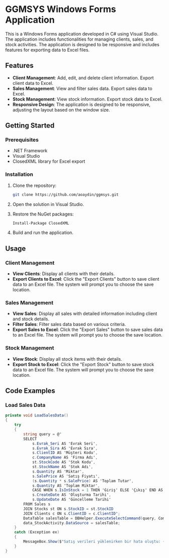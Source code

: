 # GGMSYS Windows Forms Application

This is a Windows Forms application developed in C# using Visual Studio. The application includes functionalities for managing clients, sales, and stock activities. The application is designed to be responsive and includes features for exporting data to Excel files.

## Features

- **Client Management**: Add, edit, and delete client information. Export client data to Excel.
- **Sales Management**: View and filter sales data. Export sales data to Excel.
- **Stock Management**: View stock information. Export stock data to Excel.
- **Responsive Design**: The application is designed to be responsive, adjusting the layout based on the window size.

## Getting Started

### Prerequisites

- .NET Framework
- Visual Studio
- ClosedXML library for Excel export

### Installation

1. Clone the repository:
    ```sh
    git clone https://github.com/aoaydin/ggmsys.git
    ```

2. Open the solution in Visual Studio.

3. Restore the NuGet packages:
    ```sh
    Install-Package ClosedXML
    ```

4. Build and run the application.

## Usage

### Client Management

- **View Clients**: Display all clients with their details.
- **Export Clients to Excel**: Click the "Export Clients" button to save client data to an Excel file. The system will prompt you to choose the save location.

### Sales Management

- **View Sales**: Display all sales with detailed information including client and stock details.
- **Filter Sales**: Filter sales data based on various criteria.
- **Export Sales to Excel**: Click the "Export Sales" button to save sales data to an Excel file. The system will prompt you to choose the save location.

### Stock Management

- **View Stock**: Display all stock items with their details.
- **Export Stock to Excel**: Click the "Export Stock" button to save stock data to an Excel file. The system will prompt you to choose the save location.

## Code Examples

### Load Sales Data

```csharp
private void LoadSalesData()
{
    try
    {
        string query = @"
        SELECT 
            s.Evrak_Seri AS 'Evrak Seri', 
            s.Evrak_Sira AS 'Evrak Sıra', 
            s.ClientID AS 'Müşteri Kodu', 
            c.CompanyName AS 'Firma Adı', 
            st.StockCode AS 'Stok Kodu', 
            st.StockName AS 'Stok Adı', 
            s.Quantity AS 'Miktar', 
            s.SalePrice AS 'Satış Fiyatı', 
            (s.Quantity * s.SalePrice) AS 'Toplam Tutar', 
            s.Quantity AS 'Toplam Miktar', 
            CASE WHEN s.IsInStock = 1 THEN 'Giriş' ELSE 'Çıkış' END AS 'Stok Durumu', 
            s.CreateDate AS 'Oluşturma Tarihi', 
            s.UpdateDate AS 'Güncelleme Tarihi'
        FROM Sales s
        JOIN Stocks st ON s.StockID = st.StockID
        JOIN Clients c ON s.ClientID = c.ClientID";
        DataTable salesTable = DBHelper.ExecuteSelectCommand(query, CommandType.Text);
        data_StockActivity.DataSource = salesTable;
    }
    catch (Exception ex)
    {
        MessageBox.Show($"Satış verileri yüklenirken bir hata oluştu: {ex.Message}", "Hata", MessageBoxButtons.OK, MessageBoxIcon.Error);
    }
}
